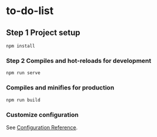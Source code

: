 # to-do-list

## Step 1 Project setup
```
npm install
```

### Step 2 Compiles and hot-reloads for development
```
npm run serve
```

### Compiles and minifies for production
```
npm run build
```

### Customize configuration
See [Configuration Reference](https://cli.vuejs.org/config/).
